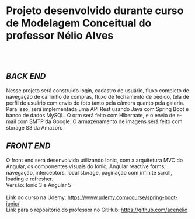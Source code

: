 # Projeto desenvolvido durante curso de Modelagem Conceitual do professor Nélio Alves
<br><br>
## *BACK END*
Nesse projeto será construido login, cadastro de usuário, fluxo completo de navegação de carrinho de compras, fluxo de fechamento de pedido, tela de perfil de usuário com envio de foto tanto pela câmera quanto pela galeria.<br>
Para isso, será implementada uma API Rest usando Java com Spring Boot e banco de dados MySQL. O orm será feito com Hibernate, e o envio de e-mail com SMTP da Google. O armazenamento de imagens será feito com storage S3 da Amazon.<br>
## *FRONT END*
O front end será desenvolvido utilizando Ionic, com a arquitetura MVC do Angular, os componentes visuais do Ionic, Angular reactive forms, navegação, interceptors, local storage, paginação com infinite scroll, loading e refresher.<br>
Versão: Ionic 3 e Angular 5
<br><br>
Link do curso na Udemy: https://www.udemy.com/course/spring-boot-ionic/
<br>
Link para o repositório do professor no GitHub: https://github.com/acenelio
